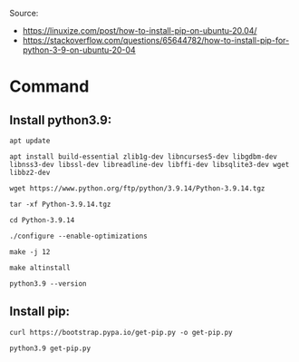 Source: 
- https://linuxize.com/post/how-to-install-pip-on-ubuntu-20.04/
- https://stackoverflow.com/questions/65644782/how-to-install-pip-for-python-3-9-on-ubuntu-20-04

# Command
## Install python3.9:
```
apt update
```
```
apt install build-essential zlib1g-dev libncurses5-dev libgdbm-dev libnss3-dev libssl-dev libreadline-dev libffi-dev libsqlite3-dev wget libbz2-dev
```
```
wget https://www.python.org/ftp/python/3.9.14/Python-3.9.14.tgz
```
```
tar -xf Python-3.9.14.tgz
```
```
cd Python-3.9.14
```
```
./configure --enable-optimizations
```
```
make -j 12
```
```
make altinstall
```
```
python3.9 --version
```

## Install pip:
```
curl https://bootstrap.pypa.io/get-pip.py -o get-pip.py
```
```
python3.9 get-pip.py
```
